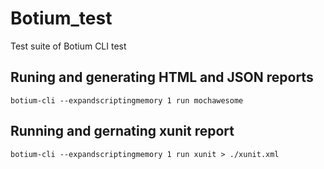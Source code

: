 # Botium_test
Test suite of Botium CLI test
## Runing and generating HTML and JSON reports
    botium-cli --expandscriptingmemory 1 run mochawesome
## Running and gernating xunit report
    botium-cli --expandscriptingmemory 1 run xunit > ./xunit.xml